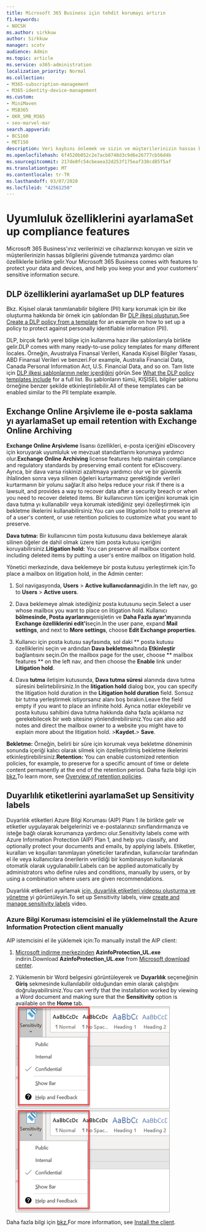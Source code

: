 ```yaml
---
title: Microsoft 365 Business için tehdit korumayı artırın
f1.keywords:
- NOCSH
ms.author: sirkkuw
author: Sirkkuw
manager: scotv
audience: Admin
ms.topic: article
ms.service: o365-administration
localization_priority: Normal
ms.collection:
- M365-subscription-management
- M365-identity-device-management
ms.custom:
- MiniMaven
- MSB365
- OKR_SMB_M365
- seo-marvel-mar
search.appverid:
- BCS160
- MET150
description: Veri kaybını önlemek ve sizin ve müşterilerinizin hassas bilgilerinin güvenliğini sağlamaya yardımcı olmak için uyumluluk özellikleri ayarlayın.
ms.openlocfilehash: 6f4520b052c2e7acb8748d3c9d6e26777cb56d4b
ms.sourcegitcommit: 217de0fc54cbeaea32d253f175eaf338cd85f5af
ms.translationtype: MT
ms.contentlocale: tr-TR
ms.lasthandoff: 03/07/2020
ms.locfileid: "42561250"
---
```

# <a name="set-up-compliance-features"></a><span data-ttu-id="b7d05-103">Uyumluluk özelliklerini ayarlama</span><span class="sxs-lookup"><span data-stu-id="b7d05-103">Set up compliance features</span></span>

<span data-ttu-id="b7d05-104">Microsoft 365 Business'ınız verilerinizi ve cihazlarınızı koruyan ve sizin ve müşterilerinizin hassas bilgilerini güvende tutmanıza yardımcı olan özelliklerle birlikte gelir.</span><span class="sxs-lookup"><span data-stu-id="b7d05-104">Your Microsoft 365 Business comes with features to protect your data and devices, and help you keep your and your customers' sensitive information secure.</span></span>

## <a name="set-up-dlp-features"></a><span data-ttu-id="b7d05-105">DLP özelliklerini ayarlama</span><span class="sxs-lookup"><span data-stu-id="b7d05-105">Set up DLP features</span></span>

<span data-ttu-id="b7d05-106">Bkz. Kişisel olarak tanımlanabilir bilgilere (PII) karşı korumak için bir ilke oluşturma hakkında bir örnek için şablondan Bir [DLP ilkesi oluşturun.](https://support.office.com/article/59414438-99f5-488b-975c-5023f2254369)</span><span class="sxs-lookup"><span data-stu-id="b7d05-106">See [Create a DLP policy from a template](https://support.office.com/article/59414438-99f5-488b-975c-5023f2254369) for an example on how to set up a policy to protect against personally identifiable information (PII).</span></span> 
  
<span data-ttu-id="b7d05-107">DLP, birçok farklı yerel bölge için kullanıma hazır ilke şablonlarıyla birlikte gelir.</span><span class="sxs-lookup"><span data-stu-id="b7d05-107">DLP comes with many ready-to-use policy templates for many different locales.</span></span> <span data-ttu-id="b7d05-108">Örneğin, Avustralya Finansal Verileri, Kanada Kişisel Bilgiler Yasası, ABD Finansal Verileri ve benzeri.</span><span class="sxs-lookup"><span data-stu-id="b7d05-108">For example, Australia Financial Data, Canada Personal Information Act, U.S. Financial Data, and so on.</span></span> <span data-ttu-id="b7d05-109">Tam liste için [DLP ilkesi şablonlarının neler içerdiğini](https://support.office.com/article/c2e588d3-8f4f-4937-a286-8c399f28953a) görün.</span><span class="sxs-lookup"><span data-stu-id="b7d05-109">See [What the DLP policy templates include](https://support.office.com/article/c2e588d3-8f4f-4937-a286-8c399f28953a) for a full list.</span></span> <span data-ttu-id="b7d05-110">Bu şablonların tümü, KIŞISEL bilgiler şablonu örneğine benzer şekilde etkinleştirilebilir.</span><span class="sxs-lookup"><span data-stu-id="b7d05-110">All of these templates can be enabled similar to the PII template example.</span></span> 
  
## <a name="set-up-email-retention-with-exchange-online-archiving"></a><span data-ttu-id="b7d05-111">Exchange Online Arşivleme ile e-posta saklama yı ayarlama</span><span class="sxs-lookup"><span data-stu-id="b7d05-111">Set up email retention with Exchange Online Archiving</span></span>

 <span data-ttu-id="b7d05-112">**Exchange Online Arşivleme** lisansı özellikleri, e-posta içeriğini eDiscovery için koruyarak uyumluluk ve mevzuat standartlarını korumaya yardımcı olur.</span><span class="sxs-lookup"><span data-stu-id="b7d05-112">**Exchange Online Archiving** license features help maintain compliance and regulatory standards by preserving email content for eDiscovery.</span></span> <span data-ttu-id="b7d05-113">Ayrıca, bir dava varsa riskinizi azaltmaya yardımcı olur ve bir güvenlik ihlalinden sonra veya silinen öğeleri kurtarmanız gerektiğinde verileri kurtarmanın bir yolunu sağlar.</span><span class="sxs-lookup"><span data-stu-id="b7d05-113">It also helps reduce your risk if there is a lawsuit, and provides a way to recover data after a security breach or when you need to recover deleted items.</span></span> <span data-ttu-id="b7d05-114">Bir kullanıcının tüm içeriğini korumak için dava tutma yı kullanabilir veya korumak istediğiniz şeyi özelleştirmek için bekletme ilkelerini kullanabilirsiniz.</span><span class="sxs-lookup"><span data-stu-id="b7d05-114">You can use litigation hold to preserve all of a user's content, or use retention policies to customize what you want to preserve.</span></span>
  
<span data-ttu-id="b7d05-115">**Dava tutma:** Bir kullanıcının tüm posta kutusunu dava beklemeye alarak silinen öğeler de dahil olmak üzere tüm posta kutusu içeriğini koruyabilirsiniz.</span><span class="sxs-lookup"><span data-stu-id="b7d05-115">**Litigation hold:** You can preserve all mailbox content including deleted items by putting a user's entire mailbox on litigation hold.</span></span> 
    
<span data-ttu-id="b7d05-116">Yönetici merkezinde, dava beklemeye bir posta kutusu yerleştirmek için:</span><span class="sxs-lookup"><span data-stu-id="b7d05-116">To place a mailbox on litigation hold, in the Admin center:</span></span>
    
1. <span data-ttu-id="b7d05-117">Sol navigasyonda, **Users** \> **Active kullanıcılarına**gidin.</span><span class="sxs-lookup"><span data-stu-id="b7d05-117">In the left nav, go to **Users** \> **Active users**.</span></span>
    
2. <span data-ttu-id="b7d05-118">Dava beklemeye almak istediğiniz posta kutusunu seçin.</span><span class="sxs-lookup"><span data-stu-id="b7d05-118">Select a user whose mailbox you want to place on litigation hold.</span></span> <span data-ttu-id="b7d05-119">Kullanıcı **bölmesinde, Posta ayarlarını**genişletin ve **Daha Fazla ayar'ın**yanında **Exchange özelliklerini edit'i**seçin.</span><span class="sxs-lookup"><span data-stu-id="b7d05-119">In the user pane, expand **Mail settings**, and next to **More settings**, choose **Edit Exchange properties**.</span></span>
    
3. <span data-ttu-id="b7d05-120">Kullanıcı için posta kutusu sayfasında, sol daki \*\* posta kutusu özelliklerini seçin ve ardından **Dava bekletme**altında **Etkinleştir** bağlantısını seçin.</span><span class="sxs-lookup"><span data-stu-id="b7d05-120">On the mailbox page for the user, choose \*\* mailbox features \*\* on the left nav, and then choose the **Enable** link under **Litigation hold**.</span></span>
    
4. <span data-ttu-id="b7d05-121">Dava **tutma** iletişim kutusunda, **Dava tutma süresi** alanında dava tutma süresini belirtebilirsiniz.</span><span class="sxs-lookup"><span data-stu-id="b7d05-121">In the **litigation hold** dialog box, you can specify the litigation hold duration in the **Litigation hold duration** field.</span></span> <span data-ttu-id="b7d05-122">Sonsuz bir tutma yerleştirmek istiyorsanız alanı boş bırakın.</span><span class="sxs-lookup"><span data-stu-id="b7d05-122">Leave the field empty if you want to place an infinite hold.</span></span> <span data-ttu-id="b7d05-123">Ayrıca notlar ekleyebilir ve posta kutusu sahibini dava tutma hakkında daha fazla açıklama nız gerekebilecek bir web sitesine yönlendirebilirsiniz.</span><span class="sxs-lookup"><span data-stu-id="b7d05-123">You can also add notes and direct the mailbox owner to a website you might have to explain more about the litigation hold.</span></span> <span data-ttu-id="b7d05-124">\>**Kaydet.**</span><span class="sxs-lookup"><span data-stu-id="b7d05-124">\> **Save**.</span></span>
    
<span data-ttu-id="b7d05-125">**Bekletme:** Örneğin, belirli bir süre için korumak veya bekletme döneminin sonunda içeriği kalıcı olarak silmek için özelleştirilmiş bekletme ilkelerini etkinleştirebilirsiniz.</span><span class="sxs-lookup"><span data-stu-id="b7d05-125">**Retention:** You can enable customized retention policies, for example, to preserve for a specific amount of time or delete content permanently at the end of the retention period.</span></span> <span data-ttu-id="b7d05-126">Daha fazla bilgi için [bkz.](https://support.office.com/article/5e377752-700d-4870-9b6d-12bfc12d2423)</span><span class="sxs-lookup"><span data-stu-id="b7d05-126">To learn more, see [Overview of retention policies](https://support.office.com/article/5e377752-700d-4870-9b6d-12bfc12d2423).</span></span>

## <a name="set-up-sensitivity-labels"></a><span data-ttu-id="b7d05-127">Duyarlılık etiketlerini ayarlama</span><span class="sxs-lookup"><span data-stu-id="b7d05-127">Set up Sensitivity labels</span></span>

<span data-ttu-id="b7d05-128">Duyarlılık etiketleri Azure Bilgi Koruması (AIP) Planı 1 ile birlikte gelir ve etiketler uygulayarak belgelerinizi ve e-postalarınızı sınıflandırmanıza ve isteğe bağlı olarak korumanıza yardımcı olur.</span><span class="sxs-lookup"><span data-stu-id="b7d05-128">Sensitivity labels come with Azure Information Protection (AIP) Plan 1, and help you classify, and optionally protect your documents and emails, by applying labels.</span></span> <span data-ttu-id="b7d05-129">Etiketler, kuralları ve koşulları tanımlayan yöneticiler tarafından, kullanıcılar tarafından el ile veya kullanıcılara önerilerin verildiği bir kombinasyon kullanılarak otomatik olarak uygulanabilir.</span><span class="sxs-lookup"><span data-stu-id="b7d05-129">Labels can be applied automatically by administrators who define rules and conditions, manually by users, or by using a combination where users are given recommendations.</span></span>

<span data-ttu-id="b7d05-130">Duyarlılık etiketleri ayarlamak [için, duyarlılık etiketleri videosu oluşturma ve yönetme](https://support.office.com/article/2fb96b54-7dd2-4f0c-ac8d-170790d4b8b9) yi görüntüleyin.</span><span class="sxs-lookup"><span data-stu-id="b7d05-130">To set up Sensitivity labels, view [create and manage sensitivity labels](https://support.office.com/article/2fb96b54-7dd2-4f0c-ac8d-170790d4b8b9) video.</span></span>



### <a name="install-the-azure-information-protection-client-manually"></a><span data-ttu-id="b7d05-131">Azure Bilgi Koruması istemcisini el ile yükleme</span><span class="sxs-lookup"><span data-stu-id="b7d05-131">Install the Azure Information Protection client manually</span></span>

<span data-ttu-id="b7d05-132">AIP istemcisini el ile yüklemek için:</span><span class="sxs-lookup"><span data-stu-id="b7d05-132">To manually install the AIP client:</span></span>

1. <span data-ttu-id="b7d05-133">[Microsoft indirme merkezinden](https://www.microsoft.com/download/details.aspx?id=53018) **AzinfoProtection_UL.exe** indirin.</span><span class="sxs-lookup"><span data-stu-id="b7d05-133">Download **AzinfoProtection_UL.exe** from [Microsoft download center](https://www.microsoft.com/download/details.aspx?id=53018).</span></span>
 
2. <span data-ttu-id="b7d05-134">Yüklemenin bir Word belgesini görüntüleyerek ve **Duyarlılık** seçeneğinin **Giriş** sekmesinde kullanılabilir olduğundan emin olarak çalıştığını doğrulayabilirsiniz.</span><span class="sxs-lookup"><span data-stu-id="b7d05-134">You can verify that the installation worked by viewing a Word document and making sure that the **Sensitivity** option is available on the **Home** tab.</span></span>
<br/><span data-ttu-id="b7d05-135">![Word belgesinde koruma sekmesi açılır.](../media/word-sensitivity.png)</span><span class="sxs-lookup"><span data-stu-id="b7d05-135">![Protection tab drop-down in a Word document.](../media/word-sensitivity.png)</span></span>

<span data-ttu-id="b7d05-136">Daha fazla bilgi için [bkz.](https://docs.microsoft.com/azure/information-protection/infoprotect-tutorial-step3)</span><span class="sxs-lookup"><span data-stu-id="b7d05-136">For more information, see [Install the client](https://docs.microsoft.com/azure/information-protection/infoprotect-tutorial-step3).</span></span>
